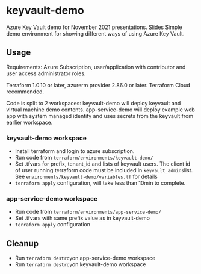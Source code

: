 # keyvault-demo
Azure Key Vault demo for November 2021 presentations.
[Slides](secrets2021-11-30.pdf)
Simple demo environment for showing different ways of using Azure Key Vault.

## Usage

Requirements: Azure Subscription, user/application with contributor and user access administrator roles.

Terraform 1.0.10 or later, azurerm provider 2.86.0 or later. Terraform Cloud recommended.

Code is split to 2 workspaces: keyvault-demo will deploy keyvault and virtual machine demo contents. app-service-demo will deploy example web app with system managed identity and uses secrets from the keyvault from earlier workspace. 

### keyvault-demo workspace
- Install terraform and login to azure subscription.
- Run code from `terraform/environments/keyvault-demo/`
- Set .tfvars for prefix, tenant_id and lists of keyvault users. The client id of user running terraform code must be included in `keyvault_admins`list. See `environments/keyvault-demo/variables.tf` for details
- `terraform apply` configuration, will take less than 10min to complete.

### app-service-demo workspace

- Run code from `terraform/environments/app-service-demo/`
- Set .tfvars with same prefix value as in keyvault-demo
- `terraform apply` configuration

## Cleanup

- Run `terraform destroy`on app-service-demo workspace
- Run `terraform destroy`on keyvault-demo workspace
